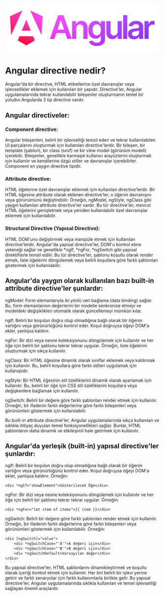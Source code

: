 ![alt text](/angular.png)

# Angular directive nedir?

Angular'da bir directive, HTML etiketlerine özel davranışlar veya işlevsellikler eklemek için kullanılan bir yapıdır. Directive'ler, Angular uygulamalarında tekrar kullanılabilir bileşenler oluşturmanın temel bir yoludur.Angularda 3 tip directive vardır.

## Angular directiveler:

### Component directive:

 Angular bileşenleri, belirli bir işlevselliği temsil eden ve tekrar kullanılabilen UI parçalarını oluşturmak için kullanılan directive'lerdir. Bir bileşen, bir template (şablon), bir class (sınıf) ve bir view model (görünüm modeli) içerebilir. Bileşenler, genellikle karmaşık kullanıcı arayüzlerini oluşturmak için kullanılır ve kendilerine özgü stiller ve davranışlar içerebilirler.
 Component en yaygın directive tipidir.

 ### Attribute directive:

 HTML öğelerine özel davranışlar eklemek için kullanılan directive'lerdir. Bir HTML öğesine attribute olarak eklenen directive'ler, o öğenin davranışını veya görünümünü değiştirebilir. Örneğin, ngModel, ngStyle, ngClass gibi yaygın kullanılan attribute directive'ler vardır. Bu tür directive'ler, mevcut HTML öğelerini genişletmek veya yeniden kullanılabilir özel davranışlar eklemek için kullanılabilir.

 ### Structural Directive (Yapısal Directive):

HTML DOM'unu değiştirmek veya manipüle etmek için kullanılan directive'lerdir. Angular'da yapısal directive'ler, DOM'u kontrol etme yeteneği sağlar ve genellikle *ngIf, *ngFor, *ngSwitch gibi yapısal direktiflerle temsil edilir. Bu tür directive'ler, şablonu koşullu olarak render etmek, liste öğelerini döngülemek veya belirli koşullara göre farklı şablonları göstermek için kullanılabilir.

## Angular'da yaygın olarak kullanılan bazı built-in attribute directive'ler şunlardır:

ngModel: Form elemanlarıyla iki yönlü veri bağlama (data binding) sağlar. Bu, form elemanlarının değerlerini bir modelle senkronize etmeyi ve modeldeki değişiklikleri otomatik olarak güncellemeyi mümkün kılar.

ngIf: Belirli bir koşulun doğru olup olmadığına bağlı olarak bir öğenin varlığını veya görünürlüğünü kontrol eder. Koşul doğruysa öğeyi DOM'a ekler, yanlışsa kaldırır.

ngFor: Bir dizi veya nesne koleksiyonunu döngülemek için kullanılır ve her öğe için belirli bir şablonu tekrar tekrar uygular. Örneğin, liste öğelerini oluşturmak için sıkça kullanılır.

ngClass: Bir HTML öğesine dinamik olarak sınıflar eklemek veya kaldırmak için kullanılır. Bu, belirli koşullara göre farklı stilleri uygulamak için kullanışlıdır.

ngStyle: Bir HTML öğesinin stil özelliklerini dinamik olarak ayarlamak için kullanılır. Bu, belirli bir öğe için CSS stil özelliklerini koşullara veya değişkenlere bağlamak için kullanılır.

ngSwitch: Belirli bir değere göre farklı şablonları render etmek için kullanılır. Örneğin, bir ifadenin farklı değerlerine göre farklı bileşenleri veya görünümleri göstermek için kullanılabilir.

Bu built-in attribute directive'ler, Angular uygulamalarında sıkça kullanılan ve sıklıkla ihtiyaç duyulan temel fonksiyonellikleri sağlar. Bunlar, HTML şablonlarını daha dinamik ve etkileşimli hale getirmek için kullanılır.

## Angular'da yerleşik (built-in) yapısal directive'ler şunlardır:

ngIf: Belirli bir koşulun doğru olup olmadığına bağlı olarak bir öğenin varlığını veya görünürlüğünü kontrol eder. Koşul doğruysa öğeyi DOM'a ekler, yanlışsa kaldırır. Örneğin:

````
<div *ngIf="showElement">Gösterilecek Öğe</div>
````

ngFor: Bir dizi veya nesne koleksiyonunu döngülemek için kullanılır ve her öğe için belirli bir şablonu tekrar tekrar uygular. Örneğin:

````
<div *ngFor="let item of items">{{ item }}</div>
````
ngSwitch: Belirli bir değere göre farklı şablonları render etmek için kullanılır. Örneğin, bir ifadenin farklı değerlerine göre farklı bileşenleri veya görünümleri göstermek için kullanılabilir. Örneğin:

````
<div [ngSwitch]="value">
    <div *ngSwitchCase="'A'">A değeri için</div>
    <div *ngSwitchCase="'B'">B değeri için</div>
    <div *ngSwitchDefault>Varsayılan değer</div>
</div>
````

Bu yapısal directive'ler, HTML şablonlarını dinamikleştirmek ve koşullu olarak içeriği kontrol etmek için kullanılır. Her biri belirli bir işlevi yerine getirir ve farklı senaryolar için farklı kullanımlarla birlikte gelir. Bu yapısal directive'ler, Angular uygulamalarında sıklıkla kullanılan ve temel işlevselliği sağlayan önemli araçlardır.
